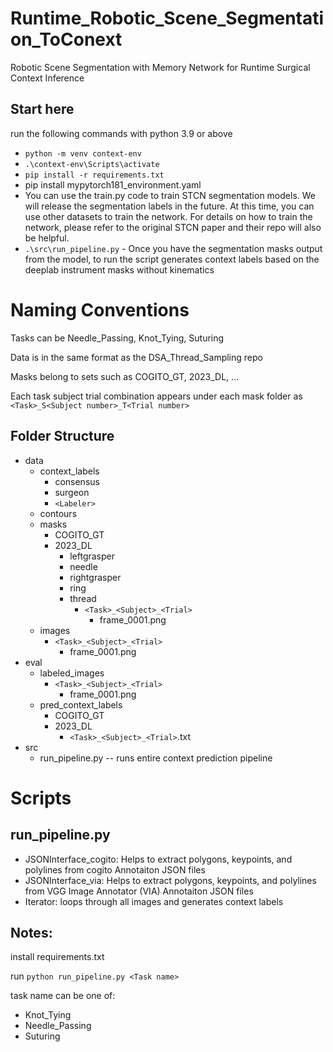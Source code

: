 # Runtime_Robotic_Scene_Segmentation_ToConext
Robotic Scene Segmentation with Memory Network for Runtime Surgical Context Inference 

## Start here
run the following commands with python 3.9 or above
* `python -m venv context-env`
* `.\context-env\Scripts\activate`
* `pip install -r requirements.txt`
* pip install mypytorch181_environment.yaml
* You can use the train.py code to train STCN segmentation models. We will release the segmentation labels in the future. At this time, you can use other datasets to train the network. For details on how to train the network, please refer to the original STCN paper and their repo will also be helpful. 
* `.\src\run_pipeline.py` - Once you have the segmentation masks output from the model, to run the script generates context labels based on the deeplab instrument masks without kinematics


# Naming Conventions 
Tasks can be Needle_Passing, Knot_Tying, Suturing

Data is in the same format as the DSA_Thread_Sampling repo

Masks belong to sets such as COGITO_GT, 2023_DL, ...

Each task subject trial combination appears under each mask folder as  ```<Task>_S<Subject number>_T<Trial number>```

## Folder Structure
* data
    * context_labels
        * consensus
        * surgeon
        * `<Labeler>`
    * contours
    * masks
        * COGITO_GT
        * 2023_DL
            * leftgrasper
            * needle
            * rightgrasper
            * ring
            * thread
                * ```<Task>_<Subject>_<Trial>```
                    * frame_0001.png
    * images
        * ```<Task>_<Subject>_<Trial>```
            * frame_0001.png
* eval 
    * labeled_images
        * ```<Task>_<Subject>_<Trial>```
            * frame_0001.png
    * pred_context_labels
        * COGITO_GT
        * 2023_DL           
            * ```<Task>_<Subject>_<Trial>```.txt
* src
    * run_pipeline.py -- runs entire context prediction pipeline

# Scripts

## run_pipeline.py

* JSONInterface_cogito: Helps to extract polygons, keypoints, and polylines from cogito Annotaiton JSON files
* JSONInterface_via: Helps to extract polygons, keypoints, and polylines from VGG Image Annotator (VIA) Annotaiton JSON files
* Iterator: loops through all images and generates context labels

## Notes:

install requirements.txt

run `python run_pipeline.py <Task name>`

task name can be one of:
- Knot_Tying
- Needle_Passing
- Suturing
